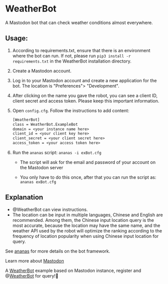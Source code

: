 # WeatherBot

A Mastodon bot that can check weather conditions almost everywhere.

## Usage:

1. According to requirements.txt, ensure that there is an environment where the bot can run. If not, please run `pip3 install -r requirements.txt` in the WeatherBot installation directory.

2. Create a Mastodon account.

3. Log in to your Mastodon account and create a new application for the bot. The location is "Preferences"> "Development".

4. After clicking on the name you gave the robot, you can see a client ID, client secret and access token. 
   Please keep this important information.

5. Open `config.cfg`. Follow the instructions to add content:

   ```reStructuredText
   [WeatherBot]
   class = WeatherBot.ExampleBot
   domain = <your instance name here>
   client_id = <your client key here>
   client_secret = <your client secret here>
   access_token = <your access token here>
   ```

6. Run the `ananas` script: 
   `ananas -i exBot.cfg`

   * The script will ask for the email and password of your account on the Mastodon server

   * You only have to do this once, after that you can run the script as: 
     `ananas exBot.cfg`

## Explanation

* @WeatherBot can view instructions.
* The location can be input in multiple languages, Chinese and English are recommended. Among them, the Chinese input location query is the most accurate, because the location may have the same name, and the weather API used by the robot will optimize the ranking according to the frequency of location popularity when using Chinese input location for query.

See [ananas](https://github.com/chr-1x/ananas) for more details on the bot framework.

Learn more about [Mastodon](https://joinmastodon.org/#getting-started)

A [WeatherBot](https://uofgbot.top/about) example based on Mastodon instance, register and @[WeatherBot](https://uofgbot.top/about) for query!🤖